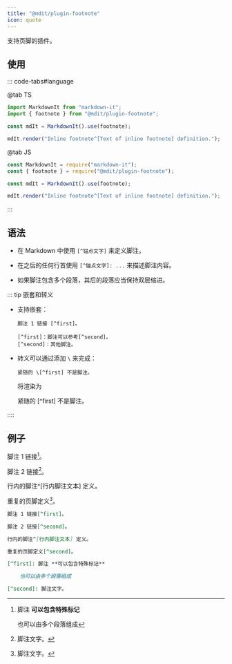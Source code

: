 ```yaml
---
title: "@mdit/plugin-footnote"
icon: quote
---
```


支持页脚的插件。

<!-- more -->

## 使用

::: code-tabs#language

@tab TS

```ts
import MarkdownIt from "markdown-it";
import { footnote } from "@mdit/plugin-footnote";

const mdIt = MarkdownIt().use(footnote);

mdIt.render("Inline footnote^[Text of inline footnote] definition.");
```

@tab JS

```ts
const MarkdownIt = require("markdown-it");
const { footnote } = require("@mdit/plugin-footnote");

const mdIt = MarkdownIt().use(footnote);

mdIt.render("Inline footnote^[Text of inline footnote] definition.");
```

:::

## 语法

- 在 Markdown 中使用 `[^锚点文字]` 来定义脚注。

- 在之后的任何行首使用 `[^锚点文字]: ...` 来描述脚注内容。

- 如果脚注包含多个段落，其后的段落应当保持双层缩进。

::: tip 嵌套和转义

- 支持嵌套：

  ```MD
  脚注 1 链接 [^first]。

  [^first]：脚注可以参考[^second]。
  [^second]：其他脚注。
  ```

- 转义可以通过添加 `\` 来完成：

  ```MD
  紧随的 \[^first] 不是脚注。
  ```

  将渲染为

  紧随的 \[^first] 不是脚注。

::::

## 例子

脚注 1 链接[^first]。

脚注 2 链接[^second]。

行内的脚注^[行内脚注文本] 定义。

重复的页脚定义[^second]。

[^first]: 脚注 **可以包含特殊标记**

    也可以由多个段落组成

[^second]: 脚注文字。

```md
脚注 1 链接[^first]。

脚注 2 链接[^second]。

行内的脚注^[行内脚注文本] 定义。

重复的页脚定义[^second]。

[^first]: 脚注 **可以包含特殊标记**

    也可以由多个段落组成

[^second]: 脚注文字。
```
